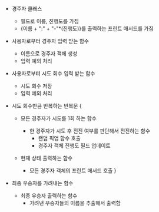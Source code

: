 - 경주자 클래스 
    - 필드로 이름, 진행도를 가짐
    - {이름 + ":" + "-"*(진행도)}를 출력하는 프린트 매서드를 가짐

- 사용자로부터 경주자 입력 받는 함수
    - 이름으로 경주자 객체 생성
    - 입력 예외 처리
  
- 사용자로부터 시도 회수 입력 받는 함수
    - 시도 회수 저장
    - 입력 예외 처리
  
- 시도 회수만큼 반복하는 반복문 {

    - 모든 경주자가 시도를 1회 하는 함수
      - 한 경주자가 시도 후 전진 여부를 판단해서 전진하는 함수
          - 랜덤 픽업 함수 호출
          - 경주자 객체 진행도 필드 업데이트
      
    - 현재 상태 출력하는 함수
        - 모든 경주자 객체의 프린트 매서드 호출
    }

- 최종 우승자를 가려내는 함수
  - 최종 우승자 출력하는 함수  
      - 가려낸 우승자들의 이름을 추출해서 출력함
